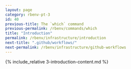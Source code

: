 ```yaml
---
layout: page
category: rbenv-pt-3
id: 40
previous-title: The `which` command
previous-permalink: /rbenv/commands/which
title: "Introduction"
permalink: /rbenv/infrastructure/introduction
next-title: ".github/workflows/"
next-permalink: /rbenv/infrastructure/github-workflows
---
```


{% include_relative 3-introduction-content.md %}
